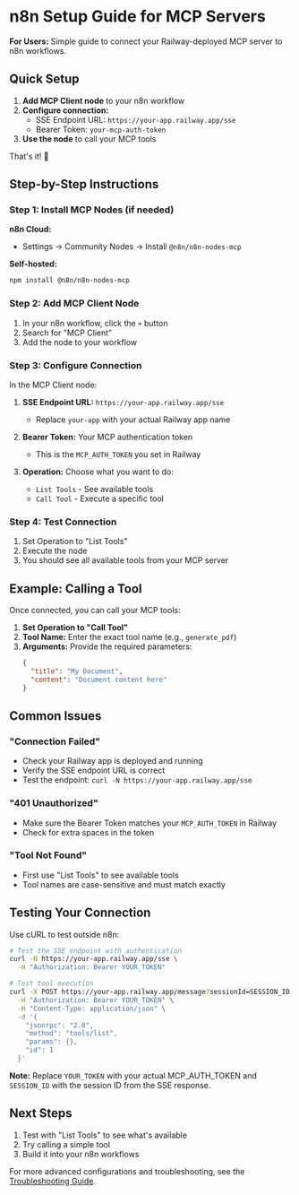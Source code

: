 # n8n Setup Guide for MCP Servers

**For Users:** Simple guide to connect your Railway-deployed MCP server to n8n workflows.

## Quick Setup

1. **Add MCP Client node** to your n8n workflow
2. **Configure connection:**
   - SSE Endpoint URL: `https://your-app.railway.app/sse`
   - Bearer Token: `your-mcp-auth-token`
3. **Use the node** to call your MCP tools

That's it! 🎉

## Step-by-Step Instructions

### Step 1: Install MCP Nodes (if needed)

**n8n Cloud:**
- Settings → Community Nodes → Install `@n8n/n8n-nodes-mcp`

**Self-hosted:**
```bash
npm install @n8n/n8n-nodes-mcp
```

### Step 2: Add MCP Client Node

1. In your n8n workflow, click the `+` button
2. Search for "MCP Client"
3. Add the node to your workflow

### Step 3: Configure Connection

In the MCP Client node:

1. **SSE Endpoint URL:** `https://your-app.railway.app/sse`
   - Replace `your-app` with your actual Railway app name

2. **Bearer Token:** Your MCP authentication token
   - This is the `MCP_AUTH_TOKEN` you set in Railway

3. **Operation:** Choose what you want to do:
   - `List Tools` - See available tools
   - `Call Tool` - Execute a specific tool

### Step 4: Test Connection

1. Set Operation to "List Tools"
2. Execute the node
3. You should see all available tools from your MCP server

## Example: Calling a Tool

Once connected, you can call your MCP tools:

1. **Set Operation to "Call Tool"**
2. **Tool Name:** Enter the exact tool name (e.g., `generate_pdf`)
3. **Arguments:** Provide the required parameters:
   ```json
   {
     "title": "My Document",
     "content": "Document content here"
   }
   ```

## Common Issues

### "Connection Failed"
- Check your Railway app is deployed and running
- Verify the SSE endpoint URL is correct
- Test the endpoint: `curl -N https://your-app.railway.app/sse`

### "401 Unauthorized"
- Make sure the Bearer Token matches your `MCP_AUTH_TOKEN` in Railway
- Check for extra spaces in the token

### "Tool Not Found"
- First use "List Tools" to see available tools
- Tool names are case-sensitive and must match exactly

## Testing Your Connection

Use cURL to test outside n8n:

```bash
# Test the SSE endpoint with authentication
curl -N https://your-app.railway.app/sse \
  -H "Authorization: Bearer YOUR_TOKEN"

# Test tool execution
curl -X POST https://your-app.railway.app/message?sessionId=SESSION_ID \
  -H "Authorization: Bearer YOUR_TOKEN" \
  -H "Content-Type: application/json" \
  -d '{
    "jsonrpc": "2.0",
    "method": "tools/list",
    "params": {},
    "id": 1
  }'
```

**Note:** Replace `YOUR_TOKEN` with your actual MCP_AUTH_TOKEN and `SESSION_ID` with the session ID from the SSE response.

## Next Steps

1. Test with "List Tools" to see what's available
2. Try calling a simple tool
3. Build it into your n8n workflows

For more advanced configurations and troubleshooting, see the [Troubleshooting Guide](./TROUBLESHOOTING.md).

